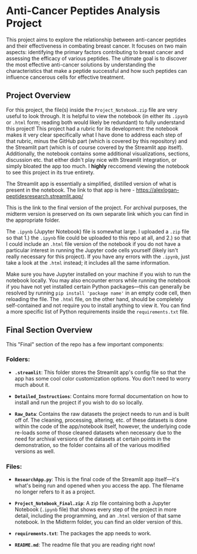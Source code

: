 # Anti-Cancer Peptides Analysis Project

This project aims to explore the relationship between anti-cancer peptides and their effectiveness in combating breast cancer. It focuses on two main aspects: identifying the primary factors contributing to breast cancer and assessing the efficacy of various peptides. The ultimate goal is to discover the most effective anti-cancer solutions by understanding the characteristics that make a peptide successful and how such peptides can influence cancerous cells for effective treatment.

## Project Overview

For this project, the file(s) inside the `Project_Notebook.zip` file are very useful to look through. It is helpful to view the notebook (in either its `.ipynb` or `.html` form; reading both would likely be redundant) to fully understand this project! This project had a rubric for its development: the notebook makes it very clear specifically what I have done to address each step of that rubric, minus the GitHub part (which is covered by this repository) and the Streamlit part (which is of course covered by the Streamlit app itself). Additionally, the notebook contains some additional visualizations, sections, discussion etc. that either didn't play nice with Streamlit integration, or simply bloated the app too much. I **highly** reccomend viewing the notebook to see this project in its true entirety.

The Streamlit app is essentially a simplified, distilled version of what is present in the notebook. The link to that app is here - https://alexlogan-peptidesresearch.streamlit.app/

This is the link to the final version of the project. For archival purposes, the midterm version is preserved on its own separate link which you can find in the appropriate folder.

The `.ipynb` (Jupyter Notebook) file is somewhat large. I uploaded a `.zip` file so that 1.) the `.ipynb` file could be uploaded to this repo at all, and 2.) so that I could include an `.html` file version of the notebook if you do not have a particular interest in running the Jupyter code cells yourself (likely isn't really necessary for this project). If you have any errors with the `.ipynb`, just take a look at the `.html` instead; it includes all the same information.

Make sure you have Jupyter installed on your machine if you wish to run the notebook locally. You may also encounter errors while running the notebook if you have not yet installed certain Python packages—this can generally be resolved by running `pip install 'package name'` in an empty code cell, then reloading the file. The `.html` file, on the other hand, should be completely self-contained and not require you to install anything to view it. You can find a more specific list of Python requirements inside the `requirements.txt` file.

## Final Section Overview

This "Final" section of the repo has a few important components:

### Folders:

- **`.streamlit`**: This folder stores the Streamlit app's config file so that the app has some cool color customization options. You don't need to worry much about it.
  
- **`Detailed_Instructions`**: Contains more formal documentation on how to install and run the project if you wish to do so locally. 
  
- **`Raw_Data`**: Contains the raw datasets the project needs to run and is built off of. The cleaning, processing, altering, etc. of these datasets is done within the code of the app/notebook itself, however, the underlying code re-loads some of those cleaned datasets when necessary due to the need for archival versions of the datasets at certain points in the demonstration, so the folder contains all of the various modified versions as well.

### Files:

- **`ResearchApp.py`**: This is the final code of the Streamlit app itself—it's what's being run and opened when you access the app. The filename no longer refers to it as a project.

- **`Project_Notebook_Final.zip`**: A zip file containing both a Jupyter Notebook (`.ipynb` file) that shows every step of the project in more detail, including the programming, and an `.html` version of that same notebook. In the Midterm folder, you can find an older version of this.

- **`requirements.txt`**: The packages the app needs to work.

- **`README.md`**: The readme file that you are reading right now!
